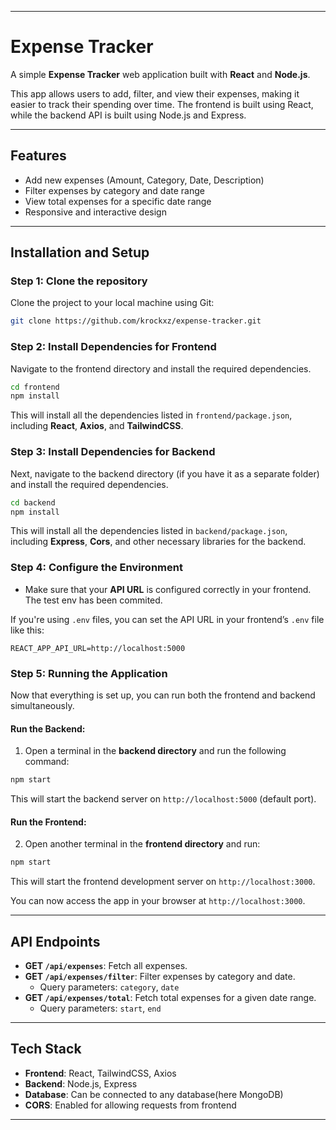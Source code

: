 
---

# Expense Tracker

A simple **Expense Tracker** web application built with **React** and **Node.js**.

This app allows users to add, filter, and view their expenses, making it easier to track their spending over time. The frontend is built using React, while the backend API is built using Node.js and Express.

---

## **Features**

- Add new expenses (Amount, Category, Date, Description)
- Filter expenses by category and date range
- View total expenses for a specific date range
- Responsive and interactive design

---

## **Installation and Setup**

### **Step 1: Clone the repository**

Clone the project to your local machine using Git:

```bash
git clone https://github.com/krockxz/expense-tracker.git
```

### **Step 2: Install Dependencies for Frontend**

Navigate to the frontend directory and install the required dependencies.

```bash
cd frontend
npm install
```

This will install all the dependencies listed in `frontend/package.json`, including **React**, **Axios**, and **TailwindCSS**.

### **Step 3: Install Dependencies for Backend**

Next, navigate to the backend directory (if you have it as a separate folder) and install the required dependencies.

```bash
cd backend
npm install
```

This will install all the dependencies listed in `backend/package.json`, including **Express**, **Cors**, and other necessary libraries for the backend.

### **Step 4: Configure the Environment**

- Make sure that your **API URL** is configured correctly in your frontend. The test env has been commited.

If you're using `.env` files, you can set the API URL in your frontend’s `.env` file like this:

```env
REACT_APP_API_URL=http://localhost:5000
```

### **Step 5: Running the Application**

Now that everything is set up, you can run both the frontend and backend simultaneously.

#### **Run the Backend**:

1. Open a terminal in the **backend directory** and run the following command:

```bash
npm start
```

This will start the backend server on `http://localhost:5000` (default port).

#### **Run the Frontend**:

2. Open another terminal in the **frontend directory** and run:

```bash
npm start
```

This will start the frontend development server on `http://localhost:3000`.

You can now access the app in your browser at `http://localhost:3000`.

---

## **API Endpoints**

- **GET `/api/expenses`**: Fetch all expenses.
- **GET `/api/expenses/filter`**: Filter expenses by category and date.
  - Query parameters: `category`, `date`
- **GET `/api/expenses/total`**: Fetch total expenses for a given date range.
  - Query parameters: `start`, `end`

---

## **Tech Stack**

- **Frontend**: React, TailwindCSS, Axios
- **Backend**: Node.js, Express
- **Database**: Can be connected to any database(here MongoDB)
- **CORS**: Enabled for allowing requests from frontend

---
